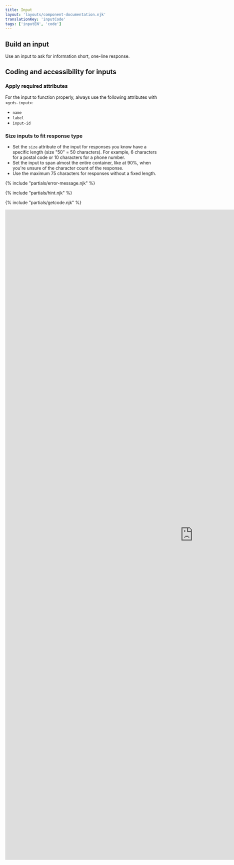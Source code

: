 ```yaml
---
title: Input
layout: 'layouts/component-documentation.njk'
translationKey: 'inputCode'
tags: ['inputEN', 'code']
---
```


## Build an input

Use an input to ask for information short, one-line response.

## Coding and accessibility for inputs

### Apply required attributes

For the input to function properly, always use the following attributes with `<gcds-input>`:

- `name`
- `label`
- `input-id`

### Size inputs to fit response type

- Set the `size` attribute of the input for responses you know have a specific length (size "50" = 50 characters). For example, 6 characters for a postal code or 10 characters for a phone number.
- Set the input to span almost the entire container, like at 90%, when you're unsure of the character count of the response.
- Use the maximum 75 characters for responses without a fixed length.

{% include "partials/error-message.njk" %}

{% include "partials/hint.njk" %}

{% include "partials/getcode.njk" %}

<iframe
  title="Overview of gcds-input properties and events."
  src="https://cds-snc.github.io/gcds-components/iframe.html?viewMode=docs&demo=true&singleStory=true&id=components-input--events-properties&lang=en"
  width="1200"
  height="2075"
  style="display: block; margin: 0 auto;"
  frameBorder="0"
  allow="clipboard-write"
></iframe>
